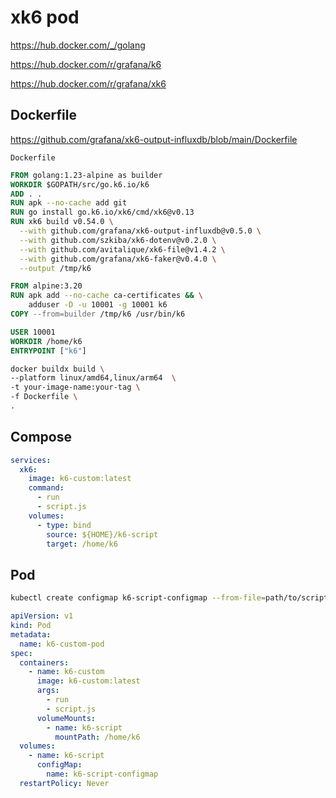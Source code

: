 # xk6 pod

https://hub.docker.com/_/golang

https://hub.docker.com/r/grafana/k6

https://hub.docker.com/r/grafana/xk6

## Dockerfile

https://github.com/grafana/xk6-output-influxdb/blob/main/Dockerfile

`Dockerfile`
```dockerfile
FROM golang:1.23-alpine as builder
WORKDIR $GOPATH/src/go.k6.io/k6
ADD . .
RUN apk --no-cache add git
RUN go install go.k6.io/xk6/cmd/xk6@v0.13
RUN xk6 build v0.54.0 \
  --with github.com/grafana/xk6-output-influxdb@v0.5.0 \
  --with github.com/szkiba/xk6-dotenv@v0.2.0 \
  --with github.com/avitalique/xk6-file@v1.4.2 \
  --with github.com/grafana/xk6-faker@v0.4.0 \
  --output /tmp/k6

FROM alpine:3.20
RUN apk add --no-cache ca-certificates && \
    adduser -D -u 10001 -g 10001 k6
COPY --from=builder /tmp/k6 /usr/bin/k6

USER 10001
WORKDIR /home/k6
ENTRYPOINT ["k6"]
```

```sh
docker buildx build \
--platform linux/amd64,linux/arm64  \
-t your-image-name:your-tag \
-f Dockerfile \
.
```

## Compose

```yaml
services:
  xk6:
    image: k6-custom:latest
    command: 
      - run
      - script.js
    volumes:
      - type: bind
        source: ${HOME}/k6-script
        target: /home/k6
```

## Pod

```sh
kubectl create configmap k6-script-configmap --from-file=path/to/script
```

```yaml
apiVersion: v1
kind: Pod
metadata:
  name: k6-custom-pod
spec:
  containers:
    - name: k6-custom
      image: k6-custom:latest
      args: 
        - run
        - script.js
      volumeMounts:
        - name: k6-script
          mountPath: /home/k6
  volumes:
    - name: k6-script
      configMap:
        name: k6-script-configmap
  restartPolicy: Never
```
